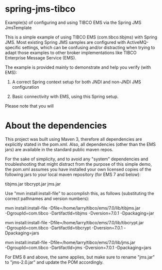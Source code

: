 spring-jms-tibco
================

Example(s) of configuring and using TIBCO EMS via the Spring JMS JmsTemplate

This is a simple example of using TIBCO EMS (com.tibco.tibjms) with Spring 
JMS. Most existing Spring JMS samples are configured with ActiveMQ-specific
settings, which can be confusing and/or distracting when trying to adapt 
those examples to other broker implementations like TIBCO Enterprise Message
Service (EMS). 

The example is provided mainly to demonstrate and help you verify (with EMS):

1. A correct Spring context setup for both JNDI and non-JNDI JMS configuration 

2. Basic connectivity with EMS, using this Spring setup.

Please note that you will 

About the dependencies
======================

This project was built using Maven 3, therefore all dependencies are explicitly
stated in the pom.xml. Also, all dependencies (other than the EMS jars) are 
available in the standard public maven repos. 

For the sake of simplicity, and to avoid any "system" dependencies and troubleshooting
that might distract from the purpose of this simple demo, the pom.xml
assumes you have installed your own licensed copies of the following jars
to your local maven repository (for EMS 7 and below):

tibjms.jar
tibcrypt.jar
jms.jar
 
Use "mvn install:install-file" to accomplish this, as follows (substituting the
correct pathnames and version numbers): 

mvn install:install-file -Dfile=/home/larry/tibco/ems/7.0/lib/tibjms.jar \
	-DgroupId=com.tibco -DartifactId=tibjms -Dversion=7.0.1 -Dpackaging=jar
	
mvn install:install-file -Dfile=/home/larry/tibco/ems/7.0/lib/tibcrypt.jar \
	-DgroupId=com.tibco -DartifactId=tibcrypt -Dversion=7.0.1 -Dpackaging=jars

mvn install:install-file -Dfile=/home/larry/tibco/ems/7.0/lib/jms.jar \
	-DgroupId=com.tibco -DartifactId=jms -Dversion=7.0.1 -Dpackaging=jars

For EMS 8 and above, the same applies, but make sure to rename "jms.jar" to 
"jms-2.0.jar" and update the POM accordingly.



